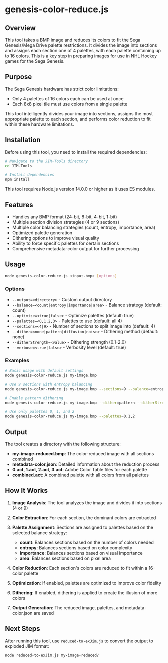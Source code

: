 # genesis-color-reduce.js

## Overview

This tool takes a BMP image and reduces its colors to fit the Sega Genesis/Mega Drive palette restrictions. It divides the image into sections and assigns each section one of 4 palettes, with each palette containing up to 16 colors. This is a key step in preparing images for use in NHL Hockey games for the Sega Genesis.

## Purpose

The Sega Genesis hardware has strict color limitations:
- Only 4 palettes of 16 colors each can be used at once
- Each 8x8 pixel tile must use colors from a single palette

This tool intelligently divides your image into sections, assigns the most appropriate palette to each section, and performs color reduction to fit within these hardware limitations.

## Installation

Before using this tool, you need to install the required dependencies:

```bash
# Navigate to the JIM-Tools directory
cd JIM-Tools

# Install dependencies
npm install
```

This tool requires Node.js version 14.0.0 or higher as it uses ES modules.

## Features

- Handles any BMP format (24-bit, 8-bit, 4-bit, 1-bit)
- Multiple section division strategies (4 or 9 sections)
- Multiple color balancing strategies (count, entropy, importance, area)
- Optimized palette generation
- Dithering options to improve visual quality
- Ability to force specific palettes for certain sections
- Comprehensive metadata-color output for further processing

## Usage

```bash
node genesis-color-reduce.js <input.bmp> [options]
```

### Options

- `--output=<directory>` - Custom output directory
- `--balance=<count|entropy|importance|area>` - Balance strategy (default: count)
- `--optimize=<true|false>` - Optimize palettes (default: true)
- `--palettes=<0,1,2,3>` - Palettes to use (default: all 4)
- `--sections=<4|9>` - Number of sections to split image into (default: 4)
- `--dither=<none|pattern|diffusion|noise>` - Dithering method (default: none)
- `--ditherStrength=<value>` - Dithering strength (0.1-2.0)
- `--verbose=<true|false>` - Verbosity level (default: true)

### Examples

```bash
# Basic usage with default settings
node genesis-color-reduce.js my-image.bmp

# Use 9 sections with entropy balancing
node genesis-color-reduce.js my-image.bmp --sections=9 --balance=entropy

# Enable pattern dithering
node genesis-color-reduce.js my-image.bmp --dither=pattern --ditherStrength=1.0

# Use only palettes 0, 1, and 2
node genesis-color-reduce.js my-image.bmp --palettes=0,1,2
```

## Output

The tool creates a directory with the following structure:

- **my-image-reduced.bmp**: The color-reduced image with all sections combined
- **metadata-color.json**: Detailed information about the reduction process
- **0.act, 1.act, 2.act, 3.act**: Adobe Color Table files for each palette
- **combined.act**: A combined palette with all colors from all palettes

## How It Works

1. **Image Analysis**: The tool analyzes the image and divides it into sections (4 or 9)
   
2. **Color Extraction**: For each section, the dominant colors are extracted
   
3. **Palette Assignment**: Sections are assigned to palettes based on the selected balance strategy:
   - **count**: Balances sections based on the number of colors needed
   - **entropy**: Balances sections based on color complexity
   - **importance**: Balances sections based on visual importance
   - **area**: Balances sections based on pixel area
   
4. **Color Reduction**: Each section's colors are reduced to fit within a 16-color palette
   
5. **Optimization**: If enabled, palettes are optimized to improve color fidelity
   
6. **Dithering**: If enabled, dithering is applied to create the illusion of more colors
   
7. **Output Generation**: The reduced image, palettes, and metadata-color.json are saved

## Next Steps

After running this tool, use `reduced-to-exJim.js` to convert the output to exploded JIM format:

```bash
node reduced-to-exJim.js my-image-reduced/
```
